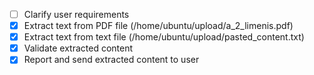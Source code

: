 - [ ] Clarify user requirements
- [x] Extract text from PDF file (/home/ubuntu/upload/a_2_limenis.pdf)
- [x] Extract text from text file (/home/ubuntu/upload/pasted_content.txt)
- [x] Validate extracted content
- [x] Report and send extracted content to user

